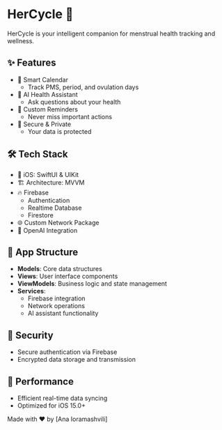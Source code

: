 # HerCycle 🌸

HerCycle is your intelligent companion for menstrual health tracking and wellness.

## ✨ Features

- 📅 Smart Calendar
  - Track PMS, period, and ovulation days
- 🤖 AI Health Assistant
  - Ask questions about your health
- 🔔 Custom Reminders
  - Never miss important actions
- 🔐 Secure & Private
  - Your data is protected

## 🛠 Tech Stack

- 📱 iOS: SwiftUI & UIKit
- 🏗 Architecture: MVVM
- 🔥 Firebase
  - Authentication
  - Realtime Database
  - Firestore
- 🌐 Custom Network Package
- 🧠 OpenAI Integration

## 📱 App Structure

- **Models**: Core data structures
- **Views**: User interface components
- **ViewModels**: Business logic and state management
- **Services**: 
  - Firebase integration
  - Network operations
  - AI assistant functionality

## 🔐 Security

- Secure authentication via Firebase
- Encrypted data storage and transmission

## 🚀 Performance

- Efficient real-time data syncing
- Optimized for iOS 15.0+



Made with ❤️ by [Ana Ioramashvili]
